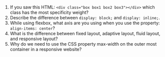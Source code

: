<!-- 
1. Box3 because of cascading and it is the last item.

2. Block uses all the width available. Inline only uses the width needed for the element.

3. Cross axis.

4. Fixed layout uses fixed number of pixels. Adaptive layout uses different layouts of fixed layouts for different size viewports. Fluid layout uses percentages of height and width to allow for content to change based on viewport size. Responsive layout is a combination of fluid and adaptive where the content scales based on viewport size, but that there are also breakpoints that allow for complete layout changes at certain pixel width thresholds.

5. To confine all the contents of the outer most container to a specified width. This makes sure that everything on the page is reacting the same way at different viewport widths.
 -->

1. If you saw this HTML: `<div class="box box1 box2 box3"></div>` which class has the most specificity weight?
2. Describe the difference between `display: block;` and `display: inline;`.
3. While using flexbox, what axis are you using when you use the property: `align-items: center`?
4. What is the difference between fixed layout, adaptive layout, fluid layout, and responsive layout?
5. Why do we need to use the CSS property max-width on the outer most container in a responsive website?
